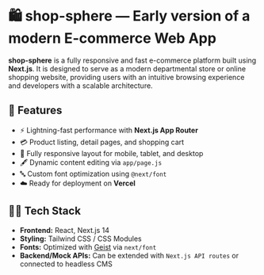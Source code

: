 # 🛍️ shop-sphere — Early version of a modern E-commerce Web App

**shop-sphere** is a fully responsive and fast e-commerce platform built using **Next.js**. It is designed to serve as a modern departmental store or online shopping website, providing users with an intuitive browsing experience and developers with a scalable architecture.

## 🚀 Features

- ⚡ Lightning-fast performance with **Next.js App Router**
- 💳 Product listing, detail pages, and shopping cart
- 📱 Fully responsive layout for mobile, tablet, and desktop
- 🖋️ Dynamic content editing via `app/page.js`
- 🔤 Custom font optimization using `@next/font`
- ☁️ Ready for deployment on **Vercel**

## 🧑‍💻 Tech Stack

- **Frontend:** React, Next.js 14
- **Styling:** Tailwind CSS / CSS Modules
- **Fonts:** Optimized with [Geist](https://vercel.com/font) via `next/font`
- **Backend/Mock APIs:** Can be extended with `Next.js API routes` or connected to headless CMS


